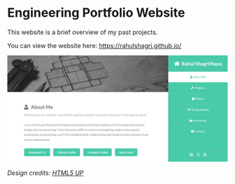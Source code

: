 # Engineering Portfolio Website

This website is a brief overview of my past projects.

You can view the website here: https://rahulshagri.github.io/

![screenshot](images/webpage.gif)

<i>Design credits: <a href="https://html5up.net/">HTML5 UP</a></i> 